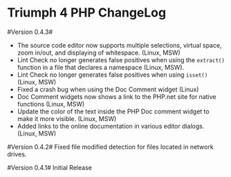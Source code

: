 Triumph 4 PHP ChangeLog
=======================

#Version 0.4.3#
  *	The source code editor now supports multiple selections, virtual space,
    zoom in/out, and displaying of whitespace. (Linux, MSW) 
  * Lint Check no longer generates false positives when using the 
    `extract()` function
    in a file that declares a namespace (Linux, MSW).
  * Lint Check no longer generates false positives when using `isset()` 
    (Linux, MSW)
  * Fixed a crash bug when using the Doc Comment widget (Linux) 
  * Doc Comment widgets now shows a link to the PHP.net site for native 
    functions (Linux, MSW)
  * Update the color of the text inside the PHP Doc comment widget to make
    it more visible. (Linux, MSW) 
  * Added links to the online documentation in various editor dialogs.
    (Linux, MSW) 
	
#Version 0.4.2#
Fixed file modified detection for files located in network drives.

#Version 0.4.1#
Initial Release

